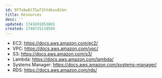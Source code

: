 ```yaml
---
id: 9f7x6w6t75w71htdkuu0zbn
title: Resources
desc: ''
updated: 1741691853881
created: 1740725138504
---
```

- EC2: https://docs.aws.amazon.com/ec2/ 
- VPC: https://docs.aws.amazon.com/vpc/
- S3: https://docs.aws.amazon.com/s3/ 
- Lambda: https://docs.aws.amazon.com/lambda/ 
- Systems Manager: https://docs.aws.amazon.com/systems-manager/ 
- RDS: https://docs.aws.amazon.com/rds/